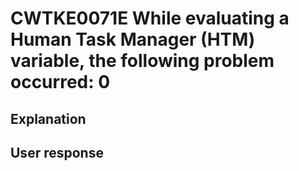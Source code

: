 # CWTKE0071E While evaluating a Human Task Manager (HTM) variable, the following problem occurred: 0

## Explanation

## User response